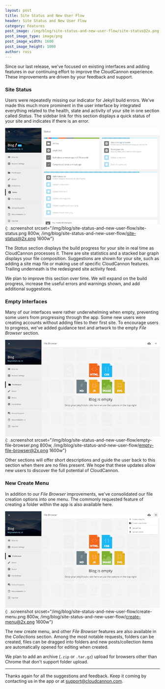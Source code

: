 ```yaml
---
layout: post
title: Site Status and New User Flow
header: Site Status and New User Flow
category: Features
post_image: /img/blog/site-status-and-new-user-flow/site-status@2x.png
post_image_type: image/png
post_image_width: 1600
post_image_height: 1000
author: ross
---
```


Since our last release, we've focused on existing interfaces and adding features in our continuing effort to improve the CloudCannon experience. These improvements are driven by your feedback and support.


### Site Status

Users were repeatedly missing our indicator for Jekyll build errors. We've made this much more prominent in the user interface by integrated everything related to the health, state and activity of your site in one section called *Status*. The sidebar link for this section displays a quick status of your site and indicates if there is an error.

![New Site Status section](/img/blog/site-status-and-new-user-flow/site-status.png){: .screenshot srcset="/img/blog/site-status-and-new-user-flow/site-status.png 800w, /img/blog/site-status-and-new-user-flow/site-status@2x.png 1600w"}

The *Status* section displays the build progress for your site in real time as CloudCannon processes it. There are site statistics and a stacked bar graph displays your file composition. Suggestions are shown for your site, such as adding a site map file or making use of specific CloudCannon features. Trailing underneath is the redesigned site activity feed.

We plan to improve this section over time. We will expand on the build progress, increase the useful errors and warnings shown, and add additional suggestions.


### Empty Interfaces

Many of our interfaces were rather underwhelming when empty, preventing some users from progressing through the app. Some new users were creating accounts without adding files to their first site. To encourage users to progress, we've added guidance text and artwork to the empty *File Browser* section.

![Empty File Browser](/img/blog/site-status-and-new-user-flow/empty-file-browser.png){: .screenshot srcset="/img/blog/site-status-and-new-user-flow/empty-file-browser.png 800w, /img/blog/site-status-and-new-user-flow/empty-file-browser@2x.png 1600w"}

Other sections will offer short descriptions and guide the user back to this section when there are no files present. We hope that these updates allow new users to discover the full potential of CloudCannon.


### New Create Menu

In addition to our *File Browser* improvements, we've consolidated our file creation options into one menu. The commonly requested feature of creating a folder within the app is also available here.

![New Create Menu open](/img/blog/site-status-and-new-user-flow/create-menu.png){: .screenshot srcset="/img/blog/site-status-and-new-user-flow/create-menu.png 800w, /img/blog/site-status-and-new-user-flow/create-menu@2x.png 1600w"}

The new create menu, and other *File Browser* features are also available in the *Collections* section. Among the most notable requests, folders can be created, files can be dragged into folders and new posts/collection items are automatically opened for editing when created.

We plan to add an archive (`.zip` or `.tar.gz`) upload for browsers other than Chrome that don't support folder upload.

---

Thanks again for all the suggestions and feedback. Keep it coming by contacting us in the app or at [support@cloudcannon.com](mailto:support@cloudcannon.com).

